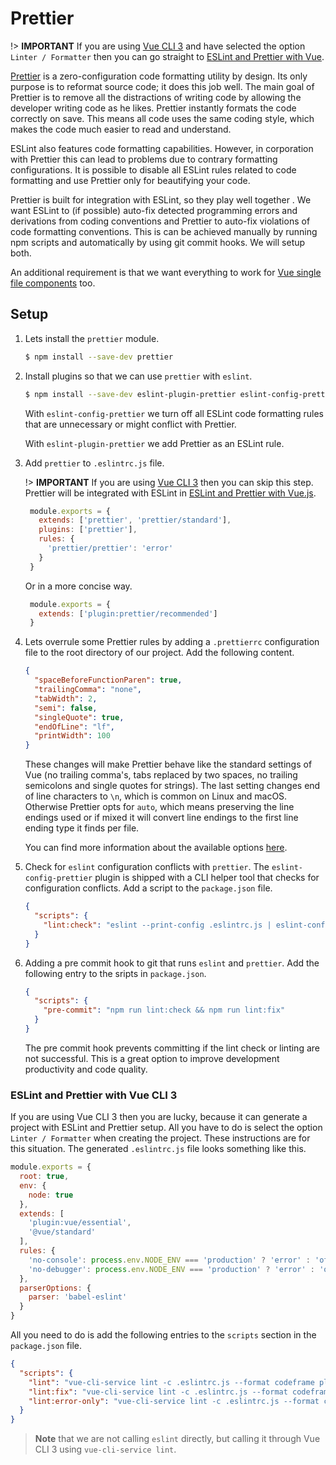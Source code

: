 # Prettier

!> **IMPORTANT** If you are using [Vue CLI 3](https://cli.vuejs.org/) and have selected the option `Linter / Formatter` then you can go straight to [ESLint and Prettier with Vue](#eslint-and-prettier-with-vue-cli-3).

[Prettier](https://prettier.io/) is a zero-configuration code formatting utility by design. Its only purpose is to reformat source code; it does this job well. The main goal of Prettier is to remove all the distractions of writing code by allowing the developer writing code as he likes. Prettier instantly formats the code correctly on save. This means all code uses the same coding style, which makes the code much easier to read and understand.

ESLint also features code formatting capabilities. However, in corporation with Prettier this can lead to problems due to contrary formatting configurations. It is possible to disable all ESLint rules related to code formatting and use Prettier only for beautifying your code.

Prettier is built for integration with ESLint, so they play well together . We want ESLint to (if possible) auto-fix detected programming errors and derivations from coding conventions and Prettier to auto-fix violations of code formatting conventions. This is can be achieved manually by running npm scripts and automatically by using git commit hooks. We will setup both.

An additional requirement is that we want everything to work for [Vue single file components](https://vuejs.org/v2/guide/single-file-components.html) too.

## Setup

1. Lets install the `prettier` module.

   ```bash
   $ npm install --save-dev prettier
   ```

2. Install plugins so that we can use `prettier` with `eslint`.

   ```bash
   $ npm install --save-dev eslint-plugin-prettier eslint-config-prettier
   ```

   With `eslint-config-prettier` we turn off all ESLint code formatting rules that are unnecessary or might conflict with Prettier.

   With `eslint-plugin-prettier` we add Prettier as an ESLint rule.

3. Add `prettier` to `.eslintrc.js` file.

    !> **IMPORTANT** If you are using [Vue CLI 3](https://cli.vuejs.org/) then you can skip this step. Prettier will be integrated with ESLint in [ESLint and Prettier with Vue.js](#eslint-and-prettier-with-vuejs).

   ```js
    module.exports = {
      extends: ['prettier', 'prettier/standard'],
      plugins: ['prettier'],
      rules: {
        'prettier/prettier': 'error'
      }
    }
   ```

    Or in a more concise way.

   ```js
    module.exports = {
      extends: ['plugin:prettier/recommended']
    }
   ```

4. Lets overrule some Prettier rules by adding a `.prettierrc` configuration file to the root directory of our project. Add the following content.

    ```json
    {
      "spaceBeforeFunctionParen": true,
      "trailingComma": "none",
      "tabWidth": 2,
      "semi": false,
      "singleQuote": true,
      "endOfLine": "lf",
      "printWidth": 100
    }
    ```

    These changes will make Prettier behave like the standard settings of Vue (no trailing comma's, tabs replaced by two spaces, no trailing semicolons and single quotes for strings). The last setting changes end of line characters to `\n`, which is common on Linux and macOS. Otherwise Prettier opts for `auto`, which means preserving the line endings used or if mixed it will convert line endings to the first line ending type it finds per file.

    You can find more information about the available options [here](https://prettier.io/docs/en/options.html).

5. Check for `eslint` configuration conflicts with `prettier`. The `eslint-config-prettier` plugin is shipped with a CLI helper tool that checks for configuration conflicts. Add a script to the `package.json` file.

   ```json
   {
     "scripts": {
       "lint:check": "eslint --print-config .eslintrc.js | eslint-config-prettier-check"
     }
   }
   ```

6. Adding a pre commit hook to git that runs `eslint` and `prettier`. Add the following entry to the sripts in `package.json`.

   ```json
   {
     "scripts": {
       "pre-commit": "npm run lint:check && npm run lint:fix"
     }
   }
   ```

   The pre commit hook prevents committing if the lint check or linting are not successful. This is a great option to improve development productivity and code quality.

### ESLint and Prettier with Vue CLI 3

If you are using Vue CLI 3 then you are lucky, because it can generate a project with ESLint and Prettier setup. All you have to do is select the option `Linter / Formatter` when creating the project. These instructions are for this situation. The generated `.eslintrc.js`  file looks something like this.

```js
module.exports = {
  root: true,
  env: {
    node: true
  },
  extends: [
    'plugin:vue/essential',
    '@vue/standard'
  ],
  rules: {
    'no-console': process.env.NODE_ENV === 'production' ? 'error' : 'off',
    'no-debugger': process.env.NODE_ENV === 'production' ? 'error' : 'off'
  },
  parserOptions: {
    parser: 'babel-eslint'
  }
}
```

All you need to do is add the following entries to the `scripts` section in the `package.json` file.

```json
{
  "scripts": {
    "lint": "vue-cli-service lint -c .eslintrc.js --format codeframe plugin src tests",
    "lint:fix": "vue-cli-service lint -c .eslintrc.js --format codeframe --fix plugin src tests",
    "lint:error-only": "vue-cli-service lint -c .eslintrc.js --format codeframe --quiet plugin src tests",
  }
}
```

> **Note** that we are not calling `eslint` directly, but calling it through Vue CLI 3 using `vue-cli-service lint`.
